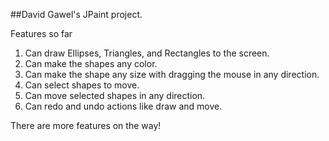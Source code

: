 
##David Gawel's JPaint project.

Features so far
1. Can draw Ellipses, Triangles, and Rectangles to the screen.
2. Can make the shapes any color.
3. Can make the shape any size with dragging the mouse in any direction.
4. Can select shapes to move.
5. Can move selected shapes in any direction.
6. Can redo and undo actions like draw and move.

There are more features on the way!
